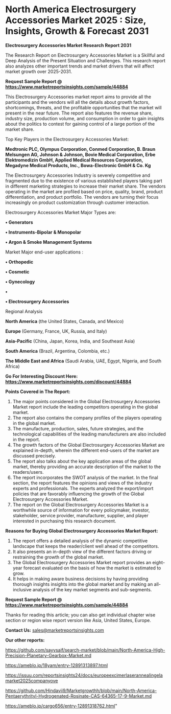# North America Electrosurgery Accessories Market 2025 : Size, Insights, Growth & Forecast 2031

<strong>Electrosurgery Accessories Market Research Report 2031</strong>

The Research Report on Electrosurgery Accessories Market is a Skillful and Deep Analysis of the Present Situation and Challenges. This research report also analyzes other important trends and market drivers that will affect market growth over 2025-2031.

<strong>Request Sample Report @ <a href=https://www.marketreportsinsights.com/sample/44884>https://www.marketreportsinsights.com/sample/44884</a></strong>

This Electrosurgery Accessories market report aims to provide all the participants and the vendors will all the details about growth factors, shortcomings, threats, and the profitable opportunities that the market will present in the near future. The report also features the revenue share, industry size, production volume, and consumption in order to gain insights about the politics to contest for gaining control of a large portion of the market share.

Top Key Players in the Electrosurgery Accessories Market:

<strong>Medtronic PLC, Olympus Corporation, Conmed Corporation, B. Braun Melsungen AG, Johnson & Johnson, Bovie Medical Corporation, Erbe Elektromedizin GmbH, Applied Medical Resources Corporation, Megadyne Medical Products, Inc., Bowa-Electronic GmbH & Co. Kg</strong>

The Electrosurgery Accessories Industry is severely competitive and fragmented due to the existence of various established players taking part in different marketing strategies to increase their market share. The vendors operating in the market are profiled based on price, quality, brand, product differentiation, and product portfolio. The vendors are turning their focus increasingly on product customization through customer interaction.

Electrosurgery Accessories Market Major Types are:

<strong>•  Generators

•  Instruments-Bipolar & Monopolar

•  Argon & Smoke Management Systems</strong>

Market Major end-user applications :

<strong>•  Orthopedic

•  Cosmetic

•  Gynecology

•  

•  Electrosurgery Accessories</strong>

Regional Analysis

</u><strong><b>North America</b></strong> (the United States, Canada, and Mexico)

<strong><b>Europe </b></strong>(Germany, France, UK, Russia, and Italy)

<strong><b>Asia-Pacific</b></strong> (China, Japan, Korea, India, and Southeast Asia)

<strong><b>South America</b></strong> (Brazil, Argentina, Colombia, etc.)

<strong><b>The Middle East and Africa</b></strong> (Saudi Arabia, UAE, Egypt, Nigeria, and South Africa)

<strong>Go For Interesting Discount Here: <a href=https://www.marketreportsinsights.com/discount/44884>https://www.marketreportsinsights.com/discount/44884</a></strong>

<strong>Points Covered in The Report:</strong>
<ol>
  <li>The major points considered in the Global Electrosurgery Accessories Market report include the leading competitors operating in the global market.</li>
  <li>The report also contains the company profiles of the players operating in the global market.</li>
  <li>The manufacture, production, sales, future strategies, and the technological capabilities of the leading manufacturers are also included in the report.</li>
  <li>The growth factors of the Global Electrosurgery Accessories Market are explained in-depth, wherein the different end-users of the market are discussed precisely.</li>
  <li>The report also talks about the key application areas of the global market, thereby providing an accurate description of the market to the readers/users.</li>
  <li>The report incorporates the SWOT analysis of the market. In the final section, the report features the opinions and views of the industry experts and professionals. The experts analyzed the export/import policies that are favorably influencing the growth of the Global Electrosurgery Accessories Market.</li>
  <li>The report on the Global Electrosurgery Accessories Market is a worthwhile source of information for every policymaker, investor, stakeholder, service provider, manufacturer, supplier, and player interested in purchasing this research document.</li>
</ol>
<strong>Reasons for Buying Global Electrosurgery Accessories Market Report:</strong>

<ol>
  <li>The report offers a detailed analysis of the dynamic competitive landscape that keeps the reader/client well ahead of the competitors.</li>
  <li>It also presents an in-depth view of the different factors driving or restraining the growth of the global market.</li>
  <li>The Global Electrosurgery Accessories Market report provides an eight-year forecast evaluated on the basis of how the market is estimated to grow.</li>
  <li>It helps in making aware business decisions by having providing thorough insights insights into the global market and by making an all-inclusive analysis of the key market segments and sub-segments.</li>
</ol>
<strong>Request Sample Report @ <a href=https://www.marketreportsinsights.com/sample/44884>https://www.marketreportsinsights.com/sample/44884</a></strong>


Thanks for reading this article; you can also get individual chapter wise section or region wise report version like Asia, United States, Europe.

<strong>Contact Us:</strong>
sales@marketreportsinsights.com

<strong>Our other reports:</strong>

<a href=https://github.com/sayysaif/search-market/blob/main/North-America-High-Precision-Planetary-Gearbox-Market.md>https://github.com/sayysaif/search-market/blob/main/North-America-High-Precision-Planetary-Gearbox-Market.md</a>

<a href=https://ameblo.jp/18yam/entry-12891313897.html>https://ameblo.jp/18yam/entry-12891313897.html</a>

<a href=https://issuu.com/reportsinsights24/docs/europeexcimerlaserannealingelamarket2025companyove>https://issuu.com/reportsinsights24/docs/europeexcimerlaserannealingelamarket2025companyove</a>

<a href=https://github.com/Hindavii9/Marketgrowthh/blob/main/North-America-Pentaerythrityl-Hydrogenated-Rosinate-CAS-64365-17-9-Market.md>https://github.com/Hindavii9/Marketgrowthh/blob/main/North-America-Pentaerythrityl-Hydrogenated-Rosinate-CAS-64365-17-9-Market.md</a>

<a href=https://ameblo.jp/cargo656/entry-12891318762.html>https://ameblo.jp/cargo656/entry-12891318762.html</a>"
